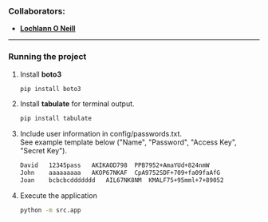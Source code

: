 <!--https://github.com/darsaveli/Readme-Markdown-Syntax-->

### Collaborators:
* **[Lochlann O Neill](https://github.com/lochlannoneill)**
  
-----
  
### Running the project

1. Install **boto3**
   ```bash
   pip install boto3

2. Install **tabulate** for terminal output.
   ```bash
   pip install tabulate

3. Include user information in config/passwords.txt.  
   See example template below ("Name", "Password", "Access Key", "Secret Key").
   ```bash
   David   12345pass   AKIKAOD798  PPB7952+AmaYUd+824nmW
   John    aaaaaaaaa   AKOP67NKAF  CpA9752SDF+709+fa09faAfG
   Joan    bcbcbcddddddd   AIL67NK8NM  KMALF75+95mml+7+89052

4. Execute the application
   ```bash
   python -m src.app
